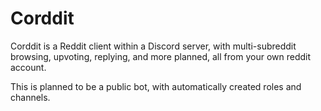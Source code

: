 # Corddit

Corddit is a Reddit client within a Discord server, with multi-subreddit browsing, upvoting, replying, and more planned, all from your own reddit account.

This is planned to be a public bot, with automatically created roles and channels.